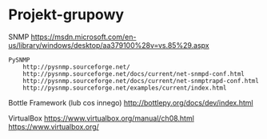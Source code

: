 # Projekt-grupowy

SNMP
	https://msdn.microsoft.com/en-us/library/windows/desktop/aa379100%28v=vs.85%29.aspx
	
	PySNMP
		http://pysnmp.sourceforge.net/
		http://pysnmp.sourceforge.net/docs/current/net-snmpd-conf.html
		http://pysnmp.sourceforge.net/docs/current/net-snmptrapd-conf.html
		http://pysnmp.sourceforge.net/examples/current/index.html

Bottle Framework (lub cos innego)
	http://bottlepy.org/docs/dev/index.html

VirtualBox
	https://www.virtualbox.org/manual/ch08.html
	https://www.virtualbox.org/
